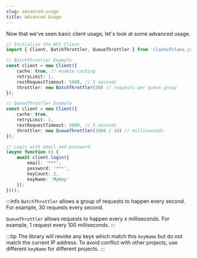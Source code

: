 ```yaml
---
slug: advanced-usage
title: Advanced Usage
---
```


Now that we've seen basic client usage, let's look at some advanced usage.

```typescript
// Initialize the API Client
import { Client, BatchThrottler, QueueThrottler } from 'clashofclans.js';

// BatchThrottler Example
const client = new Client({
    cache: true, // enable caching
    retryLimit: 1,
    restRequestTimeout: 5000, // 5 seconds
    throttler: new BatchThrottler(30) // requests per queue group
});

// QueueThrottler Example
const client = new Client({
    cache: true,
    retryLimit: 1,
    restRequestTimeout: 5000, // 5 seconds
    throttler: new QueueThrottler(1000 / 10) // milliseconds
});

// Login with email and password
(async function () {
    await client.login({
        email: '***',
        password: '***',
        keyCount: 2,
        keyName: 'MyKey'
    });
})();
```

:::info
`BatchThrottler` allows a group of requests to happen every second. For example, 30 requests every second.

`QueueThrottler` allows requests to happen every x milliseconds. For example, 1 request every 100 milliseconds.
:::

:::tip
The library will revoke any keys which match this `keyName` but do not match the current IP address. To avoid conflict with other projects, use different `keyName` for different projects.
:::

